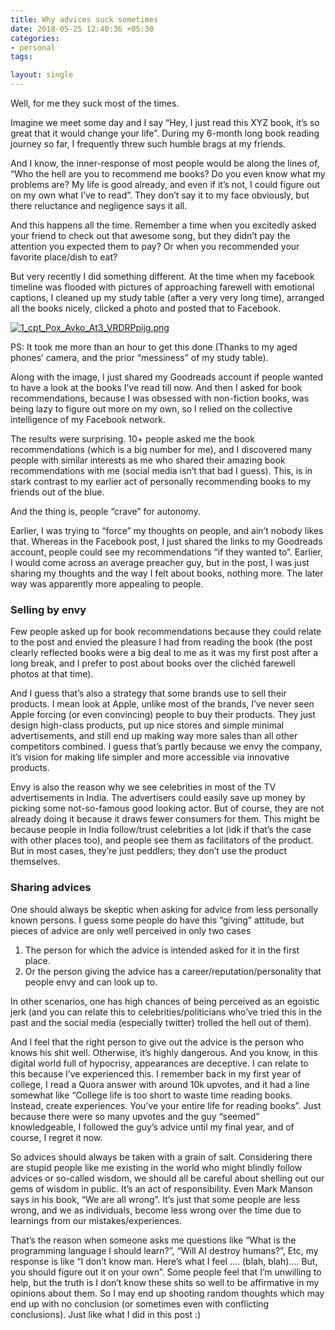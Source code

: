 ```yaml
---
title: Why advices suck sometimes
date: 2018-05-25 12:40:36 +05:30
categories:
- personal
tags:

layout: single
---
```


Well, for me they suck most of the times.

Imagine we meet some day and I say “Hey, I just read this XYZ book, it’s so great that it would change your life”. During my 6-month long book reading journey so far, I frequently threw such humble brags at my friends.

And I know, the inner-response of most people would be along the lines of, “Who the hell are you to recommend me books? Do you even know what my problems are? My life is good already, and even if it’s not, I could figure out on my own what I’ve to read”. They don’t say it to my face obviously, but there reluctance and negligence says it all.

And this happens all the time. Remember a time when you excitedly asked your friend to check out that awesome song, but they didn’t pay the attention you expected them to pay? Or when you recommended your favorite place/dish to eat?

But very recently I did something different. At the time when my facebook timeline was flooded with pictures of approaching farewell with emotional captions, I cleaned up my study table (after a very very long time), arranged all the books nicely, clicked a photo and posted that to Facebook.

[![1_cpt_Pox_Avko_At3_VRDRPpijg.png](https://s22.postimg.cc/r3zm89h3l/1_cpt_Pox_Avko_At3_VRDRPpijg.png)](https://postimg.cc/image/yjyvu24st/)

PS: It took me more than an hour to get this done (Thanks to my aged phones’ camera, and the prior “messiness” of my study table).

Along with the image, I just shared my Goodreads account if people wanted to have a look at the books I’ve read till now. And then I asked for book recommendations, because I was obsessed with non-fiction books, was being lazy to figure out more on my own, so I relied on the collective intelligence of my Facebook network.

The results were surprising. 10+ people asked me the book recommendations (which is a big number for me), and I discovered many people with similar interests as me who shared their amazing book recommendations with me (social media isn’t that bad I guess). This, is in stark contrast to my earlier act of personally recommending books to my friends out of the blue.

And the thing is, people “crave” for autonomy.

Earlier, I was trying to “force” my thoughts on people, and ain’t nobody likes that. Whereas in the Facebook post, I just shared the links to my Goodreads account, people could see my recommendations “if they wanted to”. Earlier, I would come across an average preacher guy, but in the post, I was just sharing my thoughts and the way I felt about books, nothing more. The later way was apparently more appealing to people.

### Selling by envy

Few people asked up for book recommendations because they could relate to the post and envied the pleasure I had from reading the book (the post clearly reflected books were a big deal to me as it was my first post after a long break, and I prefer to post about books over the clichéd farewell photos at that time).

And I guess that’s also a strategy that some brands use to sell their products. I mean look at Apple, unlike most of the brands, I’ve never seen Apple forcing (or even convincing) people to buy their products. They just design high-class products, put up nice stores and simple minimal advertisements, and still end up making way more sales than all other competitors combined. I guess that’s partly because we envy the company, it’s vision for making life simpler and more accessible via innovative products.

Envy is also the reason why we see celebrities in most of the TV advertisements in India. The advertisers could easily save up money by picking some not-so-famous good looking actor. But of course, they are not already doing it because it draws fewer consumers for them. This might be because people in India follow/trust celebrities a lot (idk if that’s the case with other places too), and people see them as facilitators of the product. But in most cases, they’re just peddlers; they don’t use the product themselves.

### Sharing advices

One should always be skeptic when asking for advice from less personally known persons. I guess some people do have this “giving” attitude, but pieces of advice are only well perceived in only two cases

1. The person for which the advice is intended asked for it in the first place.
2. Or the person giving the advice has a career/reputation/personality that people envy and can look up to.

In other scenarios, one has high chances of being perceived as an egoistic jerk (and you can relate this to celebrities/politicians who’ve tried this in the past and the social media (especially twitter) trolled the hell out of them).

And I feel that the right person to give out the advice is the person who knows his shit well. Otherwise, it’s highly dangerous. And you know, in this digital world full of hypocrisy, appearances are deceptive. I can relate to this because I’ve experienced this. I remember back in my first year of college, I read a Quora answer with around 10k upvotes, and it had a line somewhat like “College life is too short to waste time reading books. Instead, create experiences. You’ve your entire life for reading books”. Just because there were so many upvotes and the guy “seemed” knowledgeable, I followed the guy’s advice until my final year, and of course, I regret it now.

So advices should always be taken with a grain of salt. Considering there are stupid people like me existing in the world who might blindly follow advices or so-called wisdom, we should all be careful about shelling out our gems of wisdom in public. It’s an act of responsibility. Even Mark Manson says in his book, “We are all wrong”. It’s just that some people are less wrong, and we as individuals, become less wrong over the time due to learnings from our mistakes/experiences.

That’s the reason when someone asks me questions like “What is the programming language I should learn?”, “Will AI destroy humans?”, Etc, my response is like “I don’t know man. Here’s what I feel …. (blah, blah)…. But, you should figure out it on your own”. Some people feel that I’m unwilling to help, but the truth is I don’t know these shits so well to be affirmative in my opinions about them. So I may end up shooting random thoughts which may end up with no conclusion (or sometimes even with conflicting conclusions). Just like what I did in this post :)